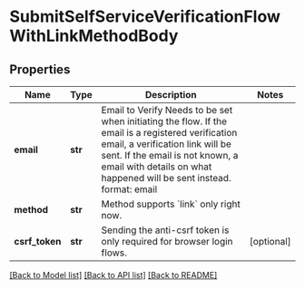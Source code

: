 # SubmitSelfServiceVerificationFlowWithLinkMethodBody


## Properties
Name | Type | Description | Notes
------------ | ------------- | ------------- | -------------
**email** | **str** | Email to Verify  Needs to be set when initiating the flow. If the email is a registered verification email, a verification link will be sent. If the email is not known, a email with details on what happened will be sent instead.  format: email | 
**method** | **str** | Method supports &#x60;link&#x60; only right now. | 
**csrf_token** | **str** | Sending the anti-csrf token is only required for browser login flows. | [optional] 

[[Back to Model list]](../README.md#documentation-for-models) [[Back to API list]](../README.md#documentation-for-api-endpoints) [[Back to README]](../README.md)


